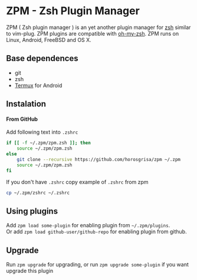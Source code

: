 # ZPM - Zsh Plugin Manager

ZPM ( Zsh plugin manager ) is an yet another plugin manager for
[zsh](http://www.zsh.org/) similar to vim-plug.
ZPM plugins are compatible with [oh-my-zsh](https://github.com/robbyrussell/oh-my-zsh).
ZPM runs on Linux, Android, FreeBSD and OS X.

## Base dependences

* git
* zsh
* [Termux](http://termux.com/) for Android

## Instalation

#### From GitHub

Add following text into `.zshrc`

```sh
if [[ -f ~/.zpm/zpm.zsh ]]; then
	source ~/.zpm/zpm.zsh
else
	git clone --recursive https://github.com/horosgrisa/zpm ~/.zpm
	source ~/.zpm/zpm.zsh
fi
```

If you don't have `.zshrc` copy example of `.zshrc` from zpm

```sh
cp ~/.zpm/zshrc ~/.zshrc
```

## Using plugins

Add `zpm load some-plugin` for enabling plugin from `~/.zpm/plugins`.  
Or add `zpm load github-user/github-repo` for enabling plugin from github.

## Upgrade

Run `zpm upgrade` for upgrading, or run `zpm upgrade some-plugin` if you want upgrade this plugin
